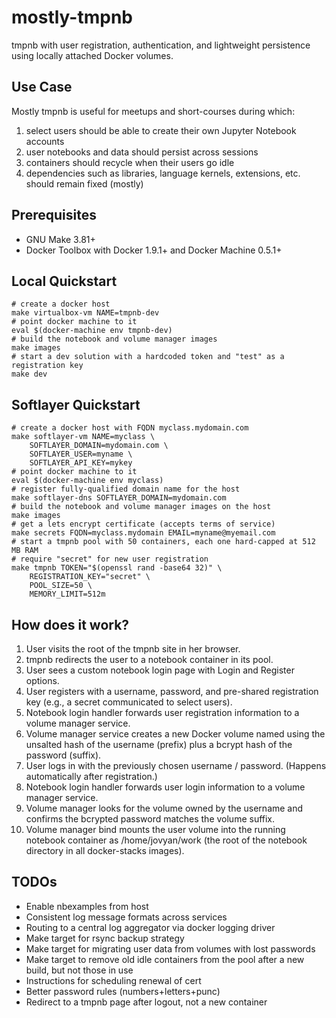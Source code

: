 # mostly-tmpnb

tmpnb with user registration, authentication, and lightweight persistence using locally attached Docker volumes.

## Use Case

Mostly tmpnb is useful for meetups and short-courses during which:

1. select users should be able to create their own Jupyter Notebook accounts
2. user notebooks and data should persist across sessions
3. containers should recycle when their users go idle
4. dependencies such as libraries, language kernels, extensions, etc. should remain fixed (mostly)

## Prerequisites

* GNU Make 3.81+
* Docker Toolbox with Docker 1.9.1+ and Docker Machine 0.5.1+

## Local Quickstart

```
# create a docker host
make virtualbox-vm NAME=tmpnb-dev
# point docker machine to it
eval $(docker-machine env tmpnb-dev)
# build the notebook and volume manager images
make images
# start a dev solution with a hardcoded token and "test" as a registration key
make dev 
```

## Softlayer Quickstart

```
# create a docker host with FQDN myclass.mydomain.com
make softlayer-vm NAME=myclass \
    SOFTLAYER_DOMAIN=mydomain.com \
    SOFTLAYER_USER=myname \
    SOFTLAYER_API_KEY=mykey
# point docker machine to it
eval $(docker-machine env myclass)
# register fully-qualified domain name for the host
make softlayer-dns SOFTLAYER_DOMAIN=mydomain.com
# build the notebook and volume manager images on the host
make images
# get a lets encrypt certificate (accepts terms of service)
make secrets FQDN=myclass.mydomain EMAIL=myname@myemail.com
# start a tmpnb pool with 50 containers, each one hard-capped at 512 MB RAM
# require "secret" for new user registration
make tmpnb TOKEN="$(openssl rand -base64 32)" \
    REGISTRATION_KEY="secret" \
    POOL_SIZE=50 \
    MEMORY_LIMIT=512m 
```

## How does it work?

1. User visits the root of the tmpnb site in her browser.
2. tmpnb redirects the user to a notebook container in its pool.
3. User sees a custom notebook login page with Login and Register options.
4. User registers with a username, password, and pre-shared registration key (e.g., a secret communicated to select users).
5. Notebook login handler forwards user registration information to a volume manager service.
6. Volume manager service creates a new Docker volume named using the unsalted hash of the username (prefix) plus a bcrypt hash of the password (suffix).
7. User logs in with the previously chosen username / password. (Happens automatically after registration.)
8. Notebook login handler forwards user login information to a volume manager service.
9. Volume manager looks for the volume owned by the username and confirms the bcrypted password matches the volume suffix.
10. Volume manager bind mounts the user volume into the running notebook container as /home/jovyan/work (the root of the notebook directory in all docker-stacks images).

## TODOs

* Enable nbexamples from host
* Consistent log message formats across services
* Routing to a central log aggregator via docker logging driver
* Make target for rsync backup strategy
* Make target for migrating user data from volumes with lost passwords
* Make target to remove old idle containers from the pool after a new build, but not those in use
* Instructions for scheduling renewal of cert
* Better password rules (numbers+letters+punc)
* Redirect to a tmpnb page after logout, not a new container